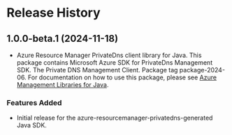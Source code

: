 # Release History

## 1.0.0-beta.1 (2024-11-18)

- Azure Resource Manager PrivateDns client library for Java. This package contains Microsoft Azure SDK for PrivateDns Management SDK. The Private DNS Management Client. Package tag package-2024-06. For documentation on how to use this package, please see [Azure Management Libraries for Java](https://aka.ms/azsdk/java/mgmt).
### Features Added

- Initial release for the azure-resourcemanager-privatedns-generated Java SDK.
